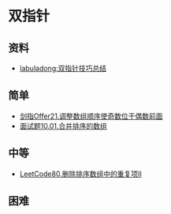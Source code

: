 # 双指针
## 资料
- [labuladong:双指针技巧总结](https://labuladong.gitbook.io/algo/suan-fa-si-wei-xi-lie/shuang-zhi-zhen-ji-qiao)
## 简单
- [剑指Offer21.调整数组顺序使奇数位于偶数前面](docs/剑指Offer21.调整数组顺序使奇数位于偶数前面.md)
- [面试题10.01.合并排序的数组](docs/面试题10.01.合并排序的数组.md)
## 中等
- [LeetCode80.删除排序数组中的重复项II](docs/LeetCode80.删除排序数组中的重复项II.md)
## 困难